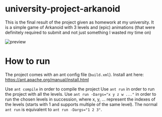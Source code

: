 # university-project-arkanoid
This is the final result of the project given as homework at my university. It is a simple game of Arkanoid with 3 levels and (epic) animations (that were definitely required to submit and not just something I wasted my time on)

![preview](https://github.com/blaiyz/university-project-arkanoid/assets/139375534/3f017084-04a5-4a7b-af49-771724b3b41d)

# How to run
The project comes with an ant config file (`build.xml`).
Install ant here: https://ant.apache.org/manual/install.html

Use `ant compile` in order to compile the project
Use `ant run` in order to run the project with all the levels.
Use `ant run -Dargs="x y z w ..."` in order to run the chosen levels in succession, where x, y, ... represent the indexes of the levels (starts with 1 and supports multiple of the same level). The normal `ant run` is equivalent to `ant run -Dargs="1 2 3"`.

